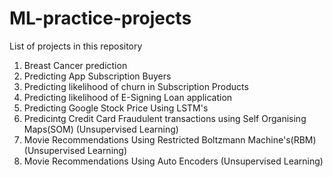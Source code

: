 # ML-practice-projects

List of projects in this repository

1) Breast Cancer prediction
2) Predicting App Subscription Buyers
3) Predicting likelihood of churn in Subscription Products
4) Predicting likelihood of E-Signing Loan application
5) Predicting Google Stock Price Using LSTM's
6) Predicintg Credit Card Fraudulent transactions using Self Organising Maps(SOM) (Unsupervised Learning)
7) Movie Recommendations Using Restricted Boltzmann Machine's(RBM) (Unsupervised Learning)
8) Movie Recommendations Using Auto Encoders (Unsupervised Learning)

